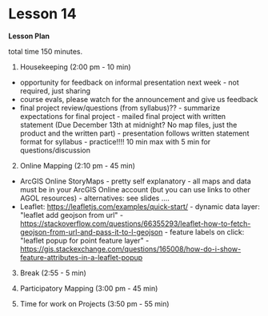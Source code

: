 Lesson 14
========

**Lesson Plan**  

total time 150 minutes. 

1.   Housekeeping (2:00 pm - 10 min)  
   -   opportunity for feedback on informal presentation next week - not required, just sharing
   -   course evals, please watch for the announcement and give us feedback
   -   final project review/questions (from syllabus)??
      -   summarize expectations for final project
      -   mailed final project with written statement (Due December 13th at midnight? No map files, just the product and the written part)
      -   presentation follows written statement format for syllabus
      -   practice!!!! 10 min max with 5 min for questions/discussion

2.   Online Mapping (2:10 pm - 45 min)
   -   ArcGIS Online StoryMaps - pretty self explanatory
      -   all maps and data must be in your ArcGIS Online account (but you can use links to other AGOL resources)
      -   alternatives: see slides ....
   -   Leaflet: https://leafletjs.com/examples/quick-start/
      -   dynamic data layer: "leaflet add geojson from url"
      -   https://stackoverflow.com/questions/66355293/leaflet-how-to-fetch-geojson-from-url-and-pass-it-to-l-geojson
      -   feature labels on click: "leaflet popup for point feature layer"
      -   https://gis.stackexchange.com/questions/165008/how-do-i-show-feature-attributes-in-a-leaflet-popup

3.   Break (2:55 - 5 min)

4.   Participatory Mapping (3:00 pm - 45 min)

5.   Time for work on Projects (3:50 pm - 55 min)

